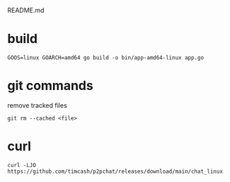 README.md
# build
```
GOOS=linux GOARCH=amd64 go build -o bin/app-amd64-linux app.go
```

# git commands
remove tracked files
```
git rm --cached <file>
```

# curl
```
curl -LJO https://github.com/timcash/p2pchat/releases/download/main/chat_linux
```
